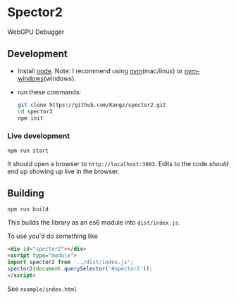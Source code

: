 # Spector2

WebGPU Debugger

## Development

* Install [node](https://nodejs.org). Note: I recommend using [nvm](https://github.com/nvm-sh/nvm)(mac/linux) or [nvm-windows](https://github.com/coreybutler/nvm-windows)(windows).
* run these commands:

  ```bash
  git clone https://github.com/Kangz/spector2.git
  cd spector2
  npm init
  ```

### Live development

```
npm run start
```

It should open a browser to `http://localhost:3003`. Edits to the code *should* end up showing up live in the browser.

## Building

```
npm run build
```

This builds the library as an es6 module into `dist/index.js`.

To use you'd do something like

```html
<div id="spector2"></div>
<script type="module">
import spector2 from '../dist/index.js';
spector2(document.querySelector('#spector2'));
</script>
```

See `example/index.html`

